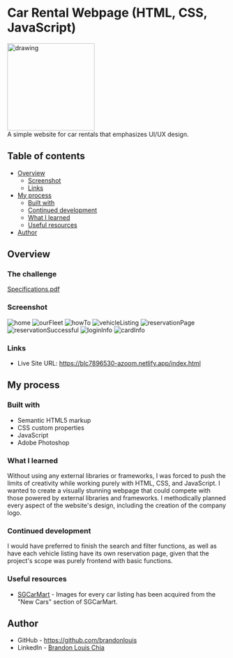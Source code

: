 # Car Rental Webpage (HTML, CSS, JavaScript)
<img src="./img/logos/fullLogo-w.png" alt="drawing" width="200"/></br>
A simple website for car rentals that emphasizes UI/UX design.

## Table of contents

- [Overview](#overview)
  - [Screenshot](#screenshot)
  - [Links](#links)
- [My process](#my-process)
  - [Built with](#built-with)
  - [Continued development](#continued-development)
  - [What I learned](#what-i-learned)
  - [Useful resources](#useful-resources)
- [Author](#author)

## Overview

### The challenge

[Specifications.pdf](./Specifications.pdf)

### Screenshot

![home](./screenshots/home.png)
![ourFleet](./screenshots/ourFleet.jpeg)
![howTo](./screenshots/howTo.jpeg)
![vehicleListing](./screenshots/vehicleListing.png)
![reservationPage](./screenshots/reservationPage.jpeg)
![reservationSuccessful](./screenshots/reservationSuccessful.jpeg)
![loginInfo](./screenshots/loginInfo.png)
![cardInfo](./screenshots/cardInfo.png)

### Links

- Live Site URL: https://blc7896530-azoom.netlify.app/index.html

## My process

### Built with

- Semantic HTML5 markup
- CSS custom properties
- JavaScript
- Adobe Photoshop

### What I learned

Without using any external libraries or frameworks, I was forced to push the limits of creativity while working purely with HTML, CSS, and JavaScript. I wanted to create a visually stunning webpage that could compete with those powered by external libraries and frameworks. I methodically planned every aspect of the website's design, including the creation of the company logo.

### Continued development

I would have preferred to finish the search and filter functions, as well as have each vehicle listing have its own reservation page, given that the project's scope was purely frontend with basic functions.

### Useful resources

- [SGCarMart](https://www.sgcarmart.com/main/index.php) - Images for every car listing has been acquired from the "New Cars" section of SGCarMart.

## Author

- GitHub - https://github.com/brandonlouis
- LinkedIn - [Brandon Louis Chia](www.linkedin.com/in/brandon-louis-chia-63730b162)